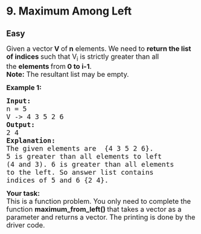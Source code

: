 # 9. Maximum Among Left
## Easy 
<div class="problem-statement">
                <p></p><p><span style="font-size:18px">Given a vector<strong> V </strong>of<strong> n</strong> elements. We need to <strong>return the list of indices </strong>such that V<sub>i</sub> is strictly greater than all<br>
the <strong>elements </strong>from<strong> 0 to i-1</strong>.&nbsp;<br>
<strong>Note:</strong> The resultant list may be empty.</span></p>

<p><span style="font-size:18px"><strong>Example 1: </strong></span></p>

<pre><span style="font-size:18px"><strong>Input:</strong>
n = 5
V -&gt; 4 3 5 2 6
<strong>Output: </strong>
2 4
<strong>Explanation:</strong>
The given elements are&nbsp; {4 3 5 2 6}. 
5 is greater than all elements to left
(4 and 3). 6 is greater than all elements 
to the left. So answer list contains 
indices of 5 and 6 {2 4}.</span>
</pre>

<p><span style="font-size:18px"><strong>Your task: </strong><br>
This is a function problem. You only need to complete the function <strong>maximum_from_left()&nbsp;</strong>that takes a vector as a parameter and returns a vector. The printing is done by the driver code.</span></p>
 <p></p>
            </div>